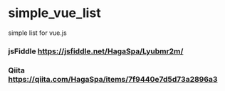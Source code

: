# simple_vue_list
simple list for vue.js

### jsFiddle https://jsfiddle.net/HagaSpa/Lyubmr2m/

### Qiita https://qiita.com/HagaSpa/items/7f9440e7d5d73a2896a3
